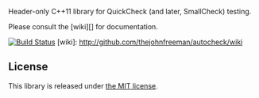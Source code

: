 Header-only C++11 library for QuickCheck (and later, SmallCheck) testing.

Please consult the [wiki][] for documentation.

[![Build Status](https://travis-ci.org/JeremyLWright/autocheck.svg?branch=master)](https://travis-ci.org/JeremyLWright/autocheck)
[wiki]: http://github.com/thejohnfreeman/autocheck/wiki

## License

This library is released under [the MIT license](http://opensource.org/licenses/MIT).

